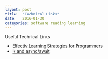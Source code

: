 ```yaml
---
layout: post
title:  "Technical Links"
date:   2016-01-30
categories: software reading learning
---
```

Useful Technical Links

* [Effectiv Learning Strategies for Programmers](http://akaptur.com/blog/2015/10/10/effective-learning-strategies-for-programmers/)
* [Ix and async/await](https://weblogs.asp.net/dixin/understanding-linq-to-objects-7-interactive-extensions-ix)
